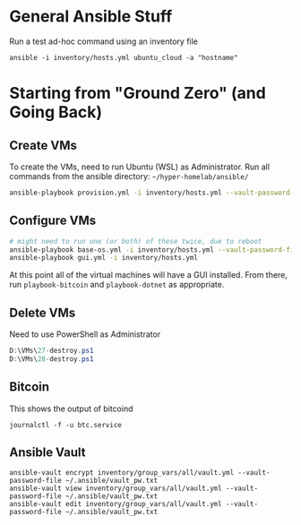 # General Ansible Stuff
Run a test ad-hoc command using an inventory file
```
ansible -i inventory/hosts.yml ubuntu_cloud -a "hostname"
```
# Starting from "Ground Zero" (and Going Back)
## Create VMs
To create the VMs, need to run Ubuntu (WSL) as Administrator. Run all commands from the ansible directory: `~/hyper-homelab/ansible/`
```sh
ansible-playbook provision.yml -i inventory/hosts.yml --vault-password-file ~/.ansible/vault_pw.txt
```
 ## Configure VMs
 ```sh
 # might need to run one (or both) of these twice, due to reboot
 ansible-playbook base-os.yml -i inventory/hosts.yml --vault-password-file ~/.ansible/vault_pw.txt
 ansible-playbook gui.yml -i inventory/hosts.yml
```
At this point all of the virtual machines will have a GUI installed. From there, run `playbook-bitcoin` and `playbook-dotnet` as appropriate.
## Delete VMs
Need to use PowerShell as Administrator
```ps1
D:\VMs\27-destroy.ps1
D:\VMs\28-destroy.ps1
```
## Bitcoin
This shows the output of bitcoind
```
journalctl -f -u btc.service
```



## Ansible Vault
```
ansible-vault encrypt inventory/group_vars/all/vault.yml --vault-password-file ~/.ansible/vault_pw.txt
ansible-vault view inventory/group_vars/all/vault.yml --vault-password-file ~/.ansible/vault_pw.txt
ansible-vault edit inventory/group_vars/all/vault.yml --vault-password-file ~/.ansible/vault_pw.txt
```
